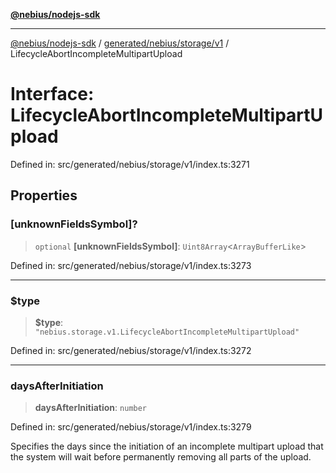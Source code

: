 [**@nebius/nodejs-sdk**](../../../../../README.md)

---

[@nebius/nodejs-sdk](../../../../../README.md) / [generated/nebius/storage/v1](../README.md) / LifecycleAbortIncompleteMultipartUpload

# Interface: LifecycleAbortIncompleteMultipartUpload

Defined in: src/generated/nebius/storage/v1/index.ts:3271

## Properties

### \[unknownFieldsSymbol\]?

> `optional` **\[unknownFieldsSymbol\]**: `Uint8Array`\<`ArrayBufferLike`\>

Defined in: src/generated/nebius/storage/v1/index.ts:3273

---

### $type

> **$type**: `"nebius.storage.v1.LifecycleAbortIncompleteMultipartUpload"`

Defined in: src/generated/nebius/storage/v1/index.ts:3272

---

### daysAfterInitiation

> **daysAfterInitiation**: `number`

Defined in: src/generated/nebius/storage/v1/index.ts:3279

Specifies the days since the initiation of an incomplete multipart upload that
the system will wait before permanently removing all parts of the upload.
